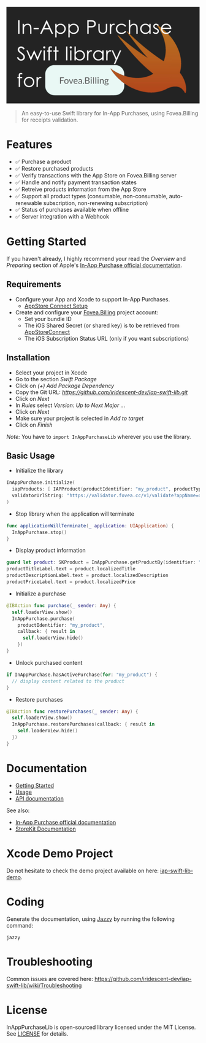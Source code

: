 <p align="center">
  <img src="img/InAppPurchaseLib.png" width="640" title="InAppPurchaseLib">
</p>

> An easy-to-use Swift library for In-App Purchases, using Fovea.Billing for receipts validation.


# Features

* ✅ Purchase a product 
* ✅ Restore purchased products
* ✅ Verify transactions with the App Store on Fovea.Billing server
* ✅ Handle and notify payment transaction states
* ✅ Retreive products information from the App Store
* ✅ Support all product types (consumable, non-consumable, auto-renewable subscription, non-renewing subscription)
* ✅ Status of purchases available when offline
* ✅ Server integration with a Webhook

# Getting Started
If you haven't already, I highly recommend your read the *Overview* and *Preparing* section of Apple's [In-App Purchase official documentation](https://developer.apple.com/in-app-purchase).

## Requirements
* Configure your App and Xcode to support In-App Purchases.
  * [AppStore Connect Setup](https://help.apple.com/app-store-connect/#/devb57be10e7)
* Create and configure your [Fovea.Billing](https://billing.fovea.cc/?ref=iap-swift-lib) project account:
  * Set your bundle ID
  * The iOS Shared Secret (or shared key) is to be retrieved from [AppStoreConnect](https://appstoreconnect.apple.com/)
  * The iOS Subscription Status URL (only if you want subscriptions)

## Installation
* Select your project in Xcode
* Go to the section *Swift Package*
* Click on *(+) Add Package Dependency*
* Copy the Git URL: *https://github.com/iridescent-dev/iap-swift-lib.git*
* Click on *Next*
* In *Rules* select *Version: Up to Next Major ...*
* Click on *Next*
* Make sure your project is selected in *Add to target*
* Click on *Finish*

*Note:* You have to `import InAppPurchaseLib` wherever you use the library.

## Basic Usage

* Initialize the library
``` swift
InAppPurchase.initialize(
  iapProducts: [ IAPProduct(productIdentifier: "my_product", productType: .nonConsumable) ],
  validatorUrlString: "https://validator.fovea.cc/v1/validate?appName=demo&apiKey=12345678"
)
```

* Stop library when the application will terminate
``` swift
func applicationWillTerminate(_ application: UIApplication) {
  InAppPurchase.stop()
}
```

* Display product information
``` swift
guard let product: SKProduct = InAppPurchase.getProductBy(identifier: "my_product") else { return }
productTitleLabel.text = product.localizedTitle
productDescriptionLabel.text = product.localizedDescription
productPriceLabel.text = product.localizedPrice
```

* Initialize a purchase
``` swift
@IBAction func purchase(_ sender: Any) {
  self.loaderView.show()
  InAppPurchase.purchase(
    productIdentifier: "my_product",
    callback: { result in
      self.loaderView.hide()
    })
}
```

* Unlock purchased content
``` swift
if InAppPurchase.hasActivePurchase(for: "my_product") {
  // display content related to the product
}
```

* Restore purchases
``` swift
@IBAction func restorePurchases(_ sender: Any) {
  self.loaderView.show()
  InAppPurchase.restorePurchases(callback: { result in
    self.loaderView.hide()
  })
}
```

# Documentation
- [Getting Started](https://iridescent-dev.github.io/iap-swift-lib/Getting%20Started.html)
- [Usage](https://iridescent-dev.github.io/iap-swift-lib/Usage.html)
- [API documentation](https://iridescent-dev.github.io/iap-swift-lib/API%20documentation.html)

See also:
- [In-App Purchase official documentation](https://developer.apple.com/in-app-purchase)
- [StoreKit Documentation](https://developer.apple.com/documentation/storekit/in-app_purchase)

# Xcode Demo Project
Do not hesitate to check the demo project available on here: [iap-swift-lib-demo](https://github.com/iridescent-dev/iap-swift-lib-demo).

# Coding
Generate the documentation, using [Jazzy](https://github.com/realm/jazzy) by running the following command:
```
jazzy
```

# Troubleshooting
Common issues are covered here: https://github.com/iridescent-dev/iap-swift-lib/wiki/Troubleshooting


# License
InAppPurchaseLib is open-sourced library licensed under the MIT License. See [LICENSE](LICENSE) for details.
